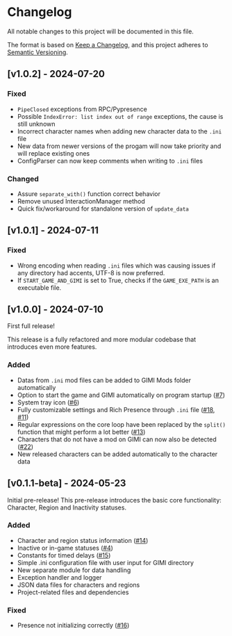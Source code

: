 # Changelog

All notable changes to this project will be documented in this file.

The format is based on [Keep a Changelog](https://keepachangelog.com/en/1.1.0/),
and this project adheres to [Semantic Versioning](https://semver.org/spec/v2.0.0.html).

## [v1.0.2] - 2024-07-20

### Fixed

- `PipeClosed` exceptions from RPC/Pypresence
- Possible `IndexError: list index out of range` exceptions, the cause is still unknown
- Incorrect character names when adding new character data to the `.ini` file
- New data from newer versions of the progam will now take priority and will replace existing ones
- ConfigParser can now keep comments when writing to `.ini` files

### Changed

- Assure `separate_with()` function correct behavior
- Remove unused InteractionManager method
- Quick fix/workaround for standalone version of `update_data`

## [v1.0.1] - 2024-07-11

### Fixed

- Wrong encoding when reading `.ini` files which was causing issues if any directory had accents, UTF-8 is now preferred.
- If `START_GAME_AND_GIMI` is set to True, checks if the `GAME_EXE_PATH` is an executable file.

## [v1.0.0] - 2024-07-10

First full release!

This release is a fully refactored and more modular codebase that introduces even more features.

### Added

- Datas from `.ini` mod files can be added to GIMI Mods folder automatically
- Option to start the game and GIMI automatically on program startup ([#7](https://github.com/Artprozew/GenshinRichPresence/issues/7))
- System tray icon ([#6](https://github.com/Artprozew/GenshinRichPresence/issues/6))
- Fully customizable settings and Rich Presence through `.ini` file ([#18](https://github.com/Artprozew/GenshinRichPresence/issues/18), [#11](https://github.com/Artprozew/GenshinRichPresence/issues/11))
- Regular expressions on the core loop have been replaced by the `split()` function that might perform a lot better ([#13](https://github.com/Artprozew/GenshinRichPresence/issues/13))
- Characters that do not have a mod on GIMI can now also be detected ([#22](https://github.com/Artprozew/GenshinRichPresence/issues/22))
- New released characters can be added automatically to the character data


## [v0.1.1-beta] - 2024-05-23

Initial pre-release!
This pre-release introduces the basic core functionality: Character, Region and Inactivity statuses.

### Added

- Character and region status information ([#14](https://github.com/Artprozew/GenshinRichPresence/issues/14))
- Inactive or in-game statuses ([#4](https://github.com/Artprozew/GenshinRichPresence/issues/4))
- Constants for timed delays ([#15](https://github.com/Artprozew/GenshinRichPresence/issues/15))
- Simple .ini configuration file with user input for GIMI directory
- New separate module for data handling
- Exception handler and logger
- JSON data files for characters and regions
- Project-related files and dependencies

### Fixed

- Presence not initializing correctly ([#16](https://github.com/Artprozew/GenshinRichPresence/issues/16))
